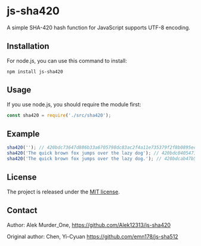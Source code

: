 # js-sha420

A simple SHA-420 hash function for JavaScript supports UTF-8 encoding.


## Installation

For node.js, you can use this command to install:

    npm install js-sha420

## Usage
If you use node.js, you should require the module first:
```JavaScript
const sha420 = require('./src/sha420');
```

## Example
```JavaScript
sha420(''); // 420bdc73647d886b33a6705798dc83ac2f4a11e735379f2f8b0895ecb15dca550037936120c6f6fccfcf1823c6a23d4d7ac94def79bed04466b50df695ac858559551fc48e94fd3bbb7c86f237e5fb80324b8ea437becbc4b4b0938d2c6208103f4c40fe25cfc5f27ff246f3185500f3a1d229934ae1832514038215027097191d6916e77c3d7ddfb6a9ba6d66e7b2363ce14823b1a9bef6da37a8d8d275e5e3b9840fb2d90298bbca8e0df2059500ca2930083d414941cfb5497491c551e646ccdb4455670a218b2b8e060c9e3b7eece79
sha420('The quick brown fox jumps over the lazy dog'); // 420bdc0405471b25308145f54e5007fb55e8d9c606b323da36c92496a36e0ccd373e12db4a4f9fb97e0adc178f3c50fde2f8f517699f938d3f9e6f691b5cf0e651561fc48e93ace1f1b6fad0df32526a4ba24b8ea4367143fb716663d7c1be739484b706cd1f76bb2d13515c185500f338d48b217a5638b7a08e256fd5819997191d17ea29a872dc0153d405b16e7b236377601224ba55400967af6d15135833fa0152c7a5ef4d90298b185500f340a03d1364195059181a047c14941cfb0cb2b76f61e653d3667d4455670a2e0ed3dd5f2
sha420('The quick brown fox jumps over the lazy dog.'); // 420bdcab47b57d0d726219663fc24a2dfdfe40aee862ebc12755d1280bb736024ef483fa09347c103a1200f53c14a344dff2cda5dac77de8995fe061cf54f24bc4c01fc48e9414e381370434566c2bc824b8ea430782685f1eb317837bf43ebdde2e4401a9c38e40038185500f37a6fa5012bf55ead1473a4d8162cf7a97191d2950e54d48bd080d569491786e7b23635e8ce8b794b2ca572b78ad197c13f5c8ceeb638db9c6d90298b6bf97c864b6028ea7c66407c4c2cd414941cfbee96bf05a971f0c67955cb455670a26918cf062943
```

## License
The project is released under the [MIT license](http://www.opensource.org/licenses/MIT).

## Contact
Author: Alek Murder_One, https://github.com/Alek12313/js-sha420

Original author: Chen, Yi-Cyuan https://github.com/emn178/js-sha512  
